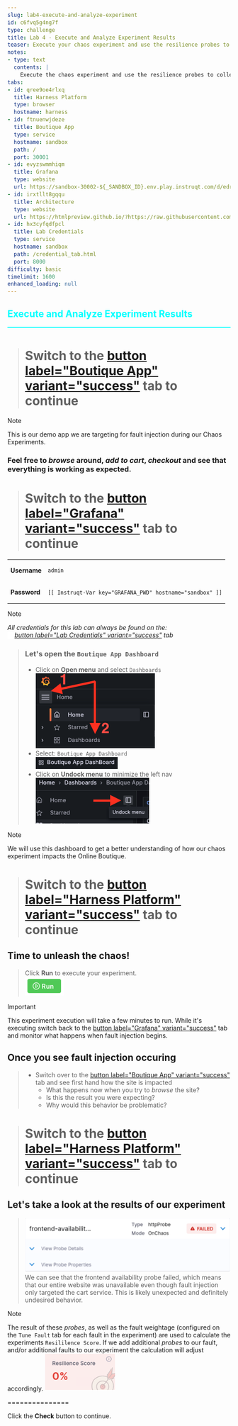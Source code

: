 ```yaml
---
slug: lab4-execute-and-analyze-experiment
id: c6fvq5g4ng7f
type: challenge
title: Lab 4 - Execute and Analyze Experiment Results
teaser: Execute your chaos experiment and use the resilience probes to collect data
notes:
- type: text
  contents: |
    Execute the chaos experiment and use the resilience probes to collect data. Learn how to analyze the results to understand the experiment's impact on your system.
tabs:
- id: qree9oe4rlxq
  title: Harness Platform
  type: browser
  hostname: harness
- id: ftnuenwjdeze
  title: Boutique App
  type: service
  hostname: sandbox
  path: /
  port: 30001
- id: evyzswmmhiqm
  title: Grafana
  type: website
  url: https://sandbox-30002-${_SANDBOX_ID}.env.play.instruqt.com/d/edruqxvqvulmoa/boutique-app-dashboard
- id: irxtllt8gqqu
  title: Architecture
  type: website
  url: https://htmlpreview.github.io/?https://raw.githubusercontent.com/harness-community/field-workshops/blob/main/se-workshop-ce/assets/misc/diagram.html
- id: hx3cyfqdfpcl
  title: Lab Credentials
  type: service
  hostname: sandbox
  path: /credential_tab.html
  port: 8000
difficulty: basic
timelimit: 1600
enhanced_loading: null
---
```


<style type="text/css" rel="stylesheet">
hr.cyan { background-color: cyan; color: cyan; height: 2px; margin-bottom: -10px; }
h2.cyan { color: cyan; }
</style><h2 class="cyan">Execute and Analyze Experiment Results</h2>
<hr class="cyan">
<br>

> # Switch to the [button label="Boutique App" variant="success"](tab-1) tab to continue

> [!NOTE]
> This is our demo app we are targeting for fault injection during our Chaos Experiments.

### Feel free to *browse* around, *add to cart*, *checkout* and see that everything is working as expected.


> # Switch to the [button label="Grafana" variant="success"](tab-2) tab to continue
|  |   |
| ----- | ----- |
| **Username**    |<pre>`admin`</pre>|
| **Password**    |<pre>`[[ Instruqt-Var key="GRAFANA_PWD" hostname="sandbox" ]]`</pre>|

> [!NOTE]
> *All credentials for this lab can always be found on the: <br>
>  <img src="https://raw.githubusercontent.com/harness-community/field-workshops/main/assets/images/link.svg" alt="Link icon" width="16" height="16" style="display: inline; vertical-align: middle;">[button label="Lab Credentials" variant="success"](tab-4) tab*



> ### Let's open the `Boutique App Dashboard`
> - Click on **Open menu** and select `Dashboards` \
>    ![](https://raw.githubusercontent.com/harness-community/field-workshops/main/se-workshop-ce/assets/images/ce_grafana_dashboards.png)
> - Select: `Boutique App Dashboard` \
>    ![](https://raw.githubusercontent.com/harness-community/field-workshops/main/se-workshop-ce/assets/images/ce_grafana_boutique_app_dashboard.png)
> - Click on **Undock menu** to minimize the left nav \
>    ![](https://raw.githubusercontent.com/harness-community/field-workshops/main/se-workshop-ce/assets/images/ce_grafana_undock_menu.png)

> [!NOTE]
> We will use this dashboard to get a better understanding of how our chaos experiment impacts the Online Boutique.

> # Switch to the [button label="Harness Platform" variant="success"](tab-0) tab to continue

## Time to unleash the chaos!
> Click **Run** to execute your experiment. <br>
> ![](https://raw.githubusercontent.com/harness-community/field-workshops/main/assets/images/pipeline_run.png)

> [!IMPORTANT]
> This experiment execution will take a few minutes to run. While it's executing switch back to the [button label="Grafana" variant="success"](tab-2) tab and monitor what happens when fault injection begins.

## Once you see fault injection occuring
> - Switch over to the [button label="Boutique App" variant="success"](tab-1) tab and see first hand how the site is impacted
>   - What happens now when you try to *browse* the site?
>   - Is this the result you were expecting?
>   - Why would this behavior be problematic?

> # Switch to the [button label="Harness Platform" variant="success"](tab-0) tab to continue

## Let's take a look at the results of our experiment
> ![](https://raw.githubusercontent.com/harness-community/field-workshops/main/se-workshop-ce/assets/images/ce_experiment_probe_frontend.png)
> We can see that the frontend availability probe failed, which means that our entire website was unavailable even though fault injection only targeted the cart service. This is likely unexpected and definitely undesired behavior.

> [!NOTE]
> The result of these *probes*, as well as the fault weightage (configured on the `Tune Fault` tab for each fault in the experiment) are used to calculate the experiments `Resililence Score`. If we add additional *probes* to our fault, and/or additional faults to our experiment the calculation will adjust accordingly.
> ![](https://raw.githubusercontent.com/harness-community/field-workshops/main/se-workshop-ce/assets/images/ce_experiment_result_resilience_score_0.png)

===============

Click the **Check** button to continue.
